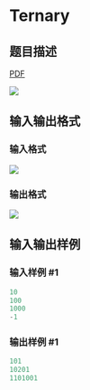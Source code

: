 # Ternary

## 题目描述

[problemUrl]: https://uva.onlinejudge.org/index.php?option=com_onlinejudge&Itemid=8&category=23&page=show_problem&problem=2126

[PDF](https://uva.onlinejudge.org/external/111/p11185.pdf)

![](https://cdn.luogu.com.cn/upload/vjudge_pic/UVA11185/74b7ced1ac7932924efb8096f7dd4ca46efb3a41.png)

## 输入输出格式

### 输入格式

![](https://cdn.luogu.com.cn/upload/vjudge_pic/UVA11185/3bb994269d870f4360bc5072fe1dca88b4bef7d7.png)

### 输出格式

![](https://cdn.luogu.com.cn/upload/vjudge_pic/UVA11185/979b968c9994c8aea9bada755c6ebf47c13cf5cf.png)

## 输入输出样例

### 输入样例 #1

```cpp
10
100
1000
-1
```


### 输出样例 #1

```cpp
101
10201
1101001
```



